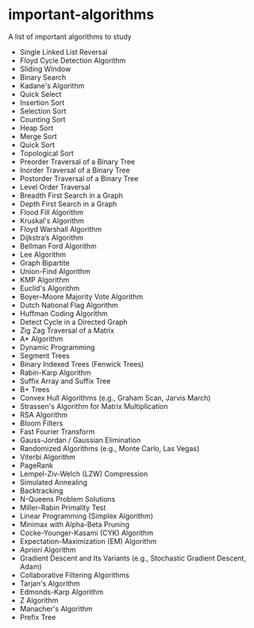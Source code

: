# important-algorithms
A list of important algorithms to study

- Single Linked List Reversal
- Floyd Cycle Detection Algorithm 
- Sliding Window
- Binary Search
- Kadane's Algorithm
- Quick Select
- Insertion Sort
- Selection Sort
- Counting Sort
- Heap Sort
- Merge Sort
- Quick Sort
- Topological Sort
- Preorder Traversal of a Binary Tree
- Inorder Traversal of a Binary Tree
- Postorder Traversal of a Binary Tree
- Level Order Traversal
- Breadth First Search in a Graph
- Depth First Search in a Graph
- Flood Fill Algorithm
- Kruskal's Algorithm
- Floyd Warshall Algorithm
- Dijkstra’s Algorithm
- Bellman Ford Algorithm
- Lee Algorithm
- Graph Bipartite
- Union-Find Algorithm
- KMP Algorithm
- Euclid's Algorithm
- Boyer–Moore Majority Vote Algorithm
- Dutch National Flag Algorithm
- Huffman Coding Algorithm
- Detect Cycle in a Directed Graph
- Zig Zag Traversal of a Matrix
- A* Algorithm
- Dynamic Programming
- Segment Trees
- Binary Indexed Trees (Fenwick Trees)
- Rabin-Karp Algorithm
- Suffix Array and Suffix Tree
- B+ Trees
- Convex Hull Algorithms (e.g., Graham Scan, Jarvis March)
- Strassen's Algorithm for Matrix Multiplication
- RSA Algorithm
- Bloom Filters
- Fast Fourier Transform
- Gauss-Jordan / Gaussian Elimination
- Randomized Algorithms (e.g., Monte Carlo, Las Vegas)
- Viterbi Algorithm
- PageRank
- Lempel-Ziv-Welch (LZW) Compression
- Simulated Annealing
- Backtracking
- N-Queens Problem Solutions
- Miller-Rabin Primality Test
- Linear Programming (Simplex Algorithm)
- Minimax with Alpha-Beta Pruning
- Cocke-Younger-Kasami (CYK) Algorithm
- Expectation-Maximization (EM) Algorithm
- Apriori Algorithm
- Gradient Descent and Its Variants (e.g., Stochastic Gradient Descent, Adam)
- Collaborative Filtering Algorithms
- Tarjan's Algorithm
- Edmonds-Karp Algorithm
- Z Algorithm
- Manacher's Algorithm
- Prefix Tree
